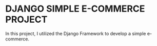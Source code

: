# DJANGO SIMPLE E-COMMERCE PROJECT
In this project, I utilized the Django Framework to develop a simple e-commerce.